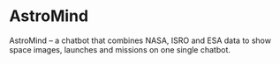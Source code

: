 # AstroMind
AstroMind – a chatbot that combines NASA, ISRO and ESA data to show space images, launches and missions on one single chatbot. 
